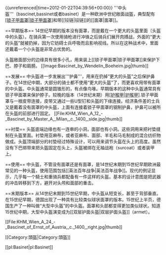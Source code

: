 {{unreferenced|time=2012-01-22T04:39:56+00:00}}
'''中头盔'''（bascinet,bassinet或者basinet）是一种欧洲中世纪敞面战盔，典型配有[[锁子甲面罩|锁子甲面罩]](aventail)和带[[铰链|铰链]]的[[面罩|面罩]]。

==早期版本==
14世纪早期的版本没有面罩，而是戴在一个更大的头盔里面（头盔中的头盔）。在骑兵第一次使用骑枪进行冲锋之后骑兵们展开肉搏战，外面的“更大的头盔”就被扔掉，因为它妨碍士兵呼吸而且影响视线。所以在这种战术中，里面还戴着一个小头盔是非常占优势的。

头盔敞面部分的边缘具有很多小孔，用来装上[[锁子甲面罩|锁子甲面罩]]来保护下巴、脖子和肩膀。
[[Image:Bascinet_by_Wendelin_Boeheim.jpg|thumb]]

==发展==
中头盔进一步发展出'''护鼻'''，用来在扔掉“更大的头盔”之后保护鼻子。在14世纪中期，大部分的骑士都不使用“更大的头盔”了，而更喜欢用带有面罩的中头盔。中头盔通常是圆锥形的，有点像鸟喙。早期版本的这种中头盔通常具有锁子甲面罩来保护脖子。较晚的版本（14世纪末期）用[[护喉甲|护喉甲]](gorget).锁子甲面罩与一根皮带连接，皮带又通过一些U型钉和头盔的下缘连接。经济条件差的士兵又是戴着没有面罩的中头盔，上面有连接着锁子甲面罩的钢制护鼻，护鼻可以被所在头盔的前部进行固定。
[[File:KHM_Wien_A_12_-_Bascinet_by_Master_A,_Milan,_c._1400,_side.jpg|thumb]]

==衬垫==
头盔底端边缘也有一连串的小洞，面部也有小洞。这些洞用来把衬垫缝制在头盔里面。衬垫用亚麻布，或者亚麻布、面部、羊毛和马毛制成的混合纺织物做成。头盔顶端部分的衬垫经过特殊设计，可以用来调节头盔在头上的高度。虽然没有下巴绑带来把头盔固定在头上，头盔被绑在无袖战袍（surcoat）或者装甲上。

==使用==
中头盔，不管没有面罩还是有面罩，是14世纪末期到15世纪早期欧洲最常见的一种头盔，使用范围包括[[英法百年战争|英法百年战争]]。现代的例证显示，几乎每一个騎士和重骑兵都配备有一件这样的头盔。基本的设计意图是把武器的冲击转移到下方，避开对头颅和面部的重击。

==末期版本==
从14世纪末期到15世纪早期，中头盔从短变长，甚至于背部垂直。在15世纪早期，德国出现了一种具有比较类似球状面罩的版本。15世纪上半页，德国生产了一种叫做“大型中头盔”的中头盔。面罩和头部都变得更加类似球状。知道15世纪中期，大型中头盔演变成为[[双层护面头盔|双层护面头盔]]（armet）。

[[File:KHM_Wien_A_24_-_Bascinet_of_Ernst_of_Austria,_c._1400,_right.jpg|thumb]]

[[Category:頭盔|Category:頭盔]]

[[pl:Basinet|pl:Basinet]]